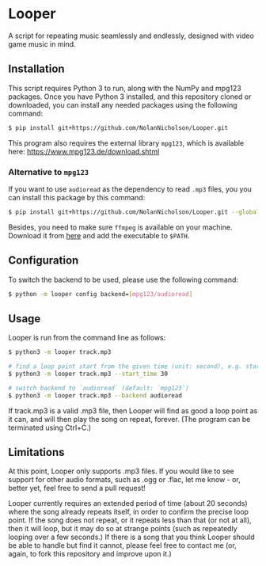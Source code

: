 # Looper
A script for repeating music seamlessly and endlessly,
designed with video game music in mind.

## Installation
This script requires Python 3 to run, along with the NumPy and mpg123 packages.
Once you have Python 3 installed, and this repository cloned or downloaded,
you can install any needed packages using the following command:

```sh
$ pip install git+https://github.com/NolanNicholson/Looper.git
```

This program also requires the external library `mpg123`, which is available
here: https://www.mpg123.de/download.shtml

### Alternative to `mpg123`
If you want to use `audioread` as the dependency to read `.mp3` files, you
you can install this package by this command:

```sh
$ pip install git+https://github.com/NolanNicholson/Looper.git --global-option='--backend_audioread'
```

Besides, you need to make sure `ffmpeg` is available on your machine.
Download it from [here](https://www.ffmpeg.org/download.html) and add the executable to `$PATH`.

## Configuration
To switch the backend to be used, please use the following command:

```sh
$ python -m looper config backend=[mpg123/audioread]
```

## Usage
Looper is run from the command line as follows:

```sh
$ python3 -m looper track.mp3

# find a loop point start from the given time (unit: second), e.g. starts from 30 second
$ python3 -m looper track.mp3 --start_time 30

# switch backend to `audioread` (default: `mpg123`)
$ python3 -m looper track.mp3 --backend audioread
```

If track.mp3 is a valid .mp3 file, then Looper will find as good a loop
point as it can, and will then play the song on repeat, forever.
(The program can be terminated using Ctrl+C.)

## Limitations
At this point, Looper only supports .mp3 files.
If you would like to see support for other audio formats,
such as .ogg or .flac, let me know - or, better
yet, feel free to send a pull request!

Looper currently requires an extended period of time (about 20 seconds)
where the song already repeats itself, in order to confirm the
precise loop point. If the song does not repeat, or it repeats less
than that (or not at all), then it will loop, but it may do so at
strange points (such as repeatedly looping over a few seconds.)
If there is a song that you think Looper should be able to handle but
find it cannot, please feel free to contact me (or, again,
to fork this repository and improve upon it.)
